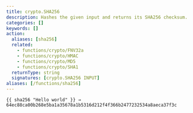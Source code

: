 ```yaml
---
title: crypto.SHA256
description: Hashes the given input and returns its SHA256 checksum.
categories: []
keywords: []
action:
  aliases: [sha256]
  related:
    - functions/crypto/FNV32a
    - functions/crypto/HMAC
    - functions/crypto/MD5
    - functions/crypto/SHA1
  returnType: string
  signatures: [crypto.SHA256 INPUT]
aliases: [/functions/sha256]
---
```


```go-html-template
{{ sha256 "Hello world" }} → 64ec88ca00b268e5ba1a35678a1b5316d212f4f366b2477232534a8aeca37f3c
```

